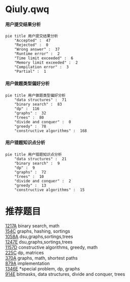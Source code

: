 # Qiuly.qwq

<!-- tabs:start -->



#### **用户提交结果分析**

```mermaid
pie title 用户提交结果分析
    "Accepted" :  47
    "Rejected" :  0
    "Wrong answer" :  37
    "Runtime error" :  2
    "Time limit exceeded" :  6
    "Memory limit exceeded" :  2
    "Compilation error" :  3
    "Partial" :  1
```

#### **用户做题类型偏好分析**

```mermaid
pie title 用户做题类型偏好分析
    "data structures" :  71
    "binary search" :  83
    "dp" :  116
    "graphs" :  32
    "trees" :  80
    "divide and conquer" :  0
    "greedy" :  78
    "constructive algorithms" :  168
```
#### **用户错题知识点分析**

```mermaid
pie title 用户错题知识点分析
    "data structures" :  21
    "binary search" :  9
    "dp" :  9
    "graphs" :  72
    "trees" :  10
    "divide and conquer" :  2
    "greedy" :  13
    "constructive algorithms" :  15
```



<!-- tabs:end -->
# 推荐题目
[1217A](https://codeforces.com/contest/1217/problem/A)		binary search,
                        math		  
[154C](https://codeforces.com/contest/154/problem/C)		graphs,
                        hashing,
                        sortings		  
[1058A](https://codeforces.com/contest/1058/problem/A)		dsu,graphs,sortings,trees		  
[1247E](https://codeforces.com/contest/1247/problem/E)		dsu,graphs,sortings,trees		  
[1157D](https://codeforces.com/contest/1157/problem/D)		constructive algorithms,
                        greedy,
                        math		  
[225C](https://codeforces.com/contest/225/problem/C)		dp,
                        matrices		  
[370A](https://codeforces.com/contest/370/problem/A)		graphs,
                        math,
                        shortest paths		  
[879A](https://codeforces.com/contest/879/problem/A)		implementation		  
[1346E](https://codeforces.com/contest/1346/problem/E)		*special problem,
                        dp,
                        graphs		  
[914E](https://codeforces.com/contest/914/problem/E)		bitmasks,
                        data structures,
                        divide and conquer,
                        trees		  
